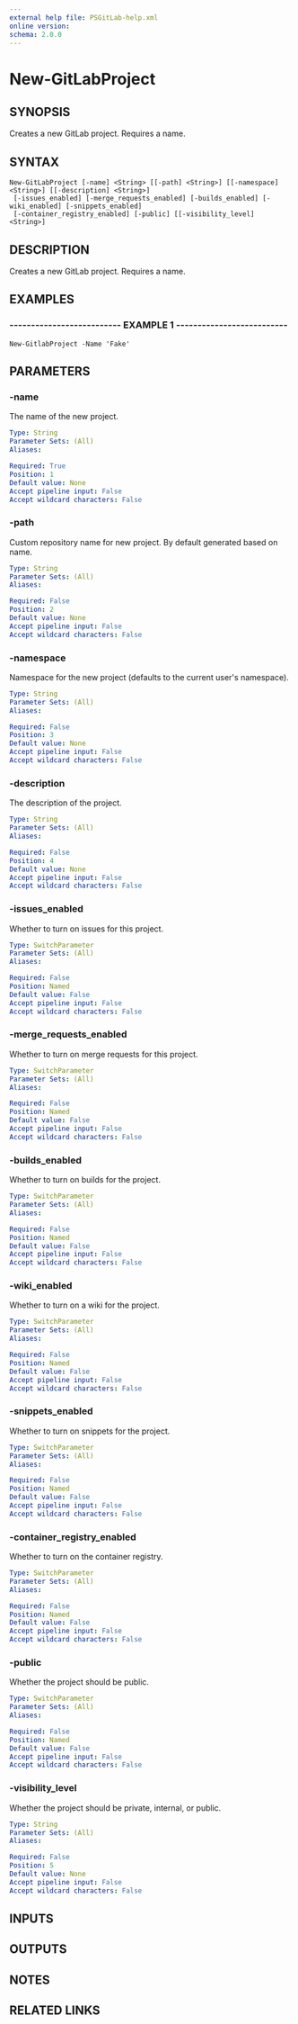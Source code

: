 ```yaml
---
external help file: PSGitLab-help.xml
online version: 
schema: 2.0.0
---
```


# New-GitLabProject

## SYNOPSIS
Creates a new GitLab project.
Requires a name.

## SYNTAX

```
New-GitLabProject [-name] <String> [[-path] <String>] [[-namespace] <String>] [[-description] <String>]
 [-issues_enabled] [-merge_requests_enabled] [-builds_enabled] [-wiki_enabled] [-snippets_enabled]
 [-container_registry_enabled] [-public] [[-visibility_level] <String>]
```

## DESCRIPTION
Creates a new GitLab project.
Requires a name.

## EXAMPLES

### -------------------------- EXAMPLE 1 --------------------------
```
New-GitlabProject -Name 'Fake'
```

## PARAMETERS

### -name
The name of the new project.

```yaml
Type: String
Parameter Sets: (All)
Aliases: 

Required: True
Position: 1
Default value: None
Accept pipeline input: False
Accept wildcard characters: False
```

### -path
Custom repository name for new project.
By default generated based on name.

```yaml
Type: String
Parameter Sets: (All)
Aliases: 

Required: False
Position: 2
Default value: None
Accept pipeline input: False
Accept wildcard characters: False
```

### -namespace
Namespace for the new project (defaults to the current user's namespace).

```yaml
Type: String
Parameter Sets: (All)
Aliases: 

Required: False
Position: 3
Default value: None
Accept pipeline input: False
Accept wildcard characters: False
```

### -description
The description of the project.

```yaml
Type: String
Parameter Sets: (All)
Aliases: 

Required: False
Position: 4
Default value: None
Accept pipeline input: False
Accept wildcard characters: False
```

### -issues_enabled
Whether to turn on issues for this project.

```yaml
Type: SwitchParameter
Parameter Sets: (All)
Aliases: 

Required: False
Position: Named
Default value: False
Accept pipeline input: False
Accept wildcard characters: False
```

### -merge_requests_enabled
Whether to turn on merge requests for this project.

```yaml
Type: SwitchParameter
Parameter Sets: (All)
Aliases: 

Required: False
Position: Named
Default value: False
Accept pipeline input: False
Accept wildcard characters: False
```

### -builds_enabled
Whether to turn on builds for the project.

```yaml
Type: SwitchParameter
Parameter Sets: (All)
Aliases: 

Required: False
Position: Named
Default value: False
Accept pipeline input: False
Accept wildcard characters: False
```

### -wiki_enabled
Whether to turn on a wiki for the project.

```yaml
Type: SwitchParameter
Parameter Sets: (All)
Aliases: 

Required: False
Position: Named
Default value: False
Accept pipeline input: False
Accept wildcard characters: False
```

### -snippets_enabled
Whether to turn on snippets for the project.

```yaml
Type: SwitchParameter
Parameter Sets: (All)
Aliases: 

Required: False
Position: Named
Default value: False
Accept pipeline input: False
Accept wildcard characters: False
```

### -container_registry_enabled
Whether to turn on the container registry.

```yaml
Type: SwitchParameter
Parameter Sets: (All)
Aliases: 

Required: False
Position: Named
Default value: False
Accept pipeline input: False
Accept wildcard characters: False
```

### -public
Whether the project should be public.

```yaml
Type: SwitchParameter
Parameter Sets: (All)
Aliases: 

Required: False
Position: Named
Default value: False
Accept pipeline input: False
Accept wildcard characters: False
```

### -visibility_level
Whether the project should be private, internal, or public.

```yaml
Type: String
Parameter Sets: (All)
Aliases: 

Required: False
Position: 5
Default value: None
Accept pipeline input: False
Accept wildcard characters: False
```

## INPUTS

## OUTPUTS

## NOTES

## RELATED LINKS

